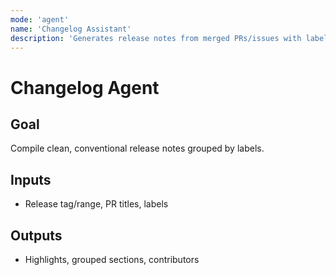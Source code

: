 ```yaml
---
mode: 'agent'
name: 'Changelog Assistant'
description: 'Generates release notes from merged PRs/issues with labels.'
---
```


# Changelog Agent

## Goal
Compile clean, conventional release notes grouped by labels.

## Inputs
- Release tag/range, PR titles, labels

## Outputs
- Highlights, grouped sections, contributors
